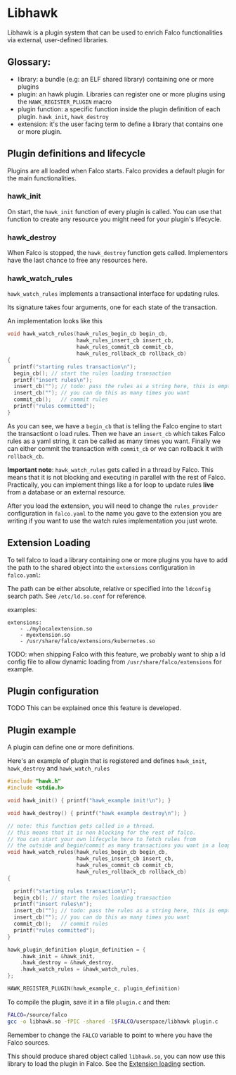 # Libhawk

Libhawk is a plugin system that can be used to enrich Falco
functionalities via external, user-defined libraries.

## Glossary:

- library: a bundle (e.g: an ELF shared library) containing one or more plugins
- plugin: an hawk plugin. Libraries can register one or more plugins using the `HAWK_REGISTER_PLUGIN` macro
- plugin function: a specific function inside the plugin definition of each plugin. `hawk_init`, `hawk_destroy`
- extension: it's the user facing term to define a library that contains one or more plugin.

## Plugin definitions and lifecycle

Plugins are all loaded when Falco starts.
Falco provides a default plugin for the main functionalities.

### hawk_init
On start, the `hawk_init` function of every plugin is called.
You can use that function to create any resource you might need
for your plugin's lifecycle.

### hawk_destroy

When Falco is stopped, the `hawk_destroy` function gets called.
Implementors have the last chance to free any resources here.

### hawk_watch_rules

`hawk_watch_rules` implements a transactional interface for updating rules.

Its signature takes four arguments, one for each state of the transaction.

An implementation looks like this

```C
void hawk_watch_rules(hawk_rules_begin_cb begin_cb,
                      hawk_rules_insert_cb insert_cb,
                      hawk_rules_commit_cb commit_cb,
                      hawk_rules_rollback_cb rollback_cb)
{
  printf("starting rules transaction\n");
  begin_cb(); // start the rules loading transaction
  printf("insert rules\n");
  insert_cb(""); // todo: pass the rules as a string here, this is empty
  insert_cb(""); // you can do this as many times you want
  commit_cb();   // commit rules
  printf("rules committed");
}
```
As you can see, we have a `begin_cb` that is telling the Falco engine to start the transactiont o load rules.
Then we have an `insert_cb` which takes Falco rules as a yaml string, it can be called as many times you want.
Finally we can either commit the transaction with `commit_cb` or we can rollback it with `rollback_cb`.

**Important note**: `hawk_watch_rules` gets called in a thread by Falco.
This means that it is not blocking and executing in parallel with the rest of Falco.
Practically, you can implement things like a for loop to update rules **live** from a database or an external resource.

After you load the extension, you will need to change the `rules_provider` configuration in `falco.yaml` to the
name you gave to the extension you are writing if you want to use the watch rules implementation you just wrote.

<a name="extension-loading"></a>

## Extension Loading

To tell falco to load a library containing one or more plugins
you have to add the path to the shared object into the `extensions`
configuration in `falco.yaml`:

The path can be either absolute, relative or specified into the `ldconfig` search path.
See `/etc/ld.so.conf` for reference.

examples:

```
extensions:
	- ./mylocalextension.so
	- myextension.so
	- /usr/share/falco/extensions/kubernetes.so
```

TODO: when shipping Falco with this feature, we probably want to ship a ld config file to allow dynamic
loading from `/usr/share/falco/extensions` for example.

## Plugin configuration

TODO
This can be explained once this feature is developed.

## Plugin example

A plugin can define one or more definitions.

Here's an example of plugin that is registered and defines
`hawk_init`, `hawk_destroy` and `hawk_watch_rules`

```c
#include "hawk.h"
#include <stdio.h>

void hawk_init() { printf("hawk_example init!\n"); }

void hawk_destroy() { printf("hawk example destroy\n"); }

// note: this function gets called in a thread.
// this means that it is non blocking for the rest of falco.
// You can start your own lifecycle here to fetch rules from
// the outside and begin/commit as many transactions you want in a loop.
void hawk_watch_rules(hawk_rules_begin_cb begin_cb,
                      hawk_rules_insert_cb insert_cb,
                      hawk_rules_commit_cb commit_cb,
                      hawk_rules_rollback_cb rollback_cb)
{

  printf("starting rules transaction\n");
  begin_cb(); // start the rules loading transaction
  printf("insert rules\n");
  insert_cb(""); // todo: pass the rules as a string here, this is empty
  insert_cb(""); // you can do this as many times you want
  commit_cb();   // commit rules
  printf("rules committed");
}

hawk_plugin_definition plugin_definition = {
    .hawk_init = &hawk_init,
    .hawk_destroy = &hawk_destroy,
    .hawk_watch_rules = &hawk_watch_rules,
};

HAWK_REGISTER_PLUGIN(hawk_example_c, plugin_definition)
```

To compile the plugin, save it in a file `plugin.c` and then:

```bash
FALCO=/source/falco
gcc -o libhawk.so -fPIC -shared -I$FALCO/userspace/libhawk plugin.c
```

Remember to change the `FALCO` variable to point to where you have the Falco sources.

This should produce shared object called `libhawk.so`, you can now use this library to load the plugin in Falco.
See the [Extension loading](#extension-loading) section.
